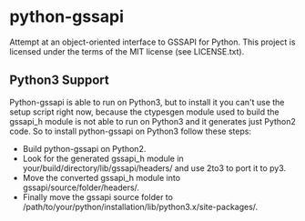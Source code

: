 python-gssapi
=============

Attempt at an object-oriented interface to GSSAPI for Python.
This project is licensed under the terms of the MIT license (see LICENSE.txt).


Python3 Support
---------------
Python-gssapi is able to run on Python3, but to install it you can't use the setup script right now,
because the ctypesgen module used to build the gssapi_h module is not able to run on Python3 and it
generates just Python2 code.
So to install python-gssapi on Python3 follow these steps:
- Build python-gssapi on Python2.
- Look for the generated gssapi_h module in your/build/directory/lib/gssapi/headers/ and use 2to3 to port it to py3.
- Move the converted gssapi_h module into gssapi/source/folder/headers/.
- Finally move the gssapi source folder to /path/to/your/python/installation/lib/python3.x/site-packages/.
